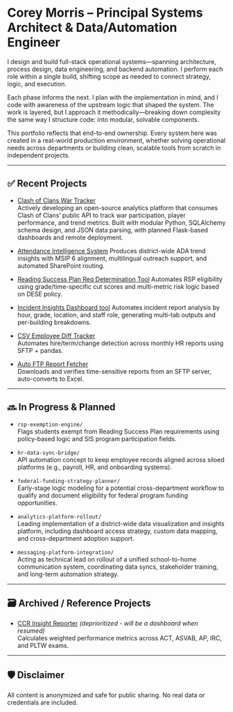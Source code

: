 # Corey Morris – Principal Systems Architect & Data/Automation Engineer

I design and build full-stack operational systems—spanning architecture, process design, data engineering, and backend automation. I perform each role within a single build, shifting scope as needed to connect strategy, logic, and execution.

Each phase informs the next. I plan with the implementation in mind, and I code with awareness of the upstream logic that shaped the system. The work is layered, but I approach it methodically—breaking down complexity the same way I structure code: into modular, solvable components.

This portfolio reflects that end-to-end ownership. Every system here was created in a real-world production environment, whether solving operational needs across departments or building clean, scalable tools from scratch in independent projects.

---

## ✅ Recent Projects
- [Clash of Clans War Tracker](https://github.com/coreym7/clash-api-war-tracker)  
  Actively developing an open-source analytics platform that consumes Clash of Clans’ public API to track war participation, player performance, and trend metrics. Built with modular Python, SQLAlchemy schema design, and JSON data parsing, with planned Flask-based dashboards and remote deployment.


- [Attendance Intelligence System](https://github.com/coreym7/attendance-intelligence-system)
  Produces district-wide ADA trend insights with MSIP 6 alignment, multilingual outreach support, and automated SharePoint routing.

- [Reading Success Plan Req Determination Tool](https://github.com/coreym7/rsp-determination-tool)
  Automates RSP eligibility using grade/time-specific cut scores and multi-metric risk logic based on DESE policy.

- [Incident Insights Dashboard tool](https://github.com/coreym7/incident-insights-orchestrator)
  Automates incident report analysis by hour, grade, location, and staff role, generating multi-tab outputs and per-building breakdowns.

- [CSV Employee Diff Tracker](https://github.com/coreym7/CSV-Comparator)  
  Automates hire/term/change detection across monthly HR reports using SFTP + pandas.

- [Auto FTP Report Fetcher](https://github.com/coreym7/Auto-FTP-Report)  
  Downloads and verifies time-sensitive reports from an SFTP server, auto-converts to Excel.

---

## 🔜  In Progress & Planned

- `rsp-exemption-engine/`  
  Flags students exempt from Reading Success Plan requirements using policy-based logic and SIS program participation fields.
  
- `hr-data-sync-bridge/`  
  API automation concept to keep employee records aligned across siloed platforms (e.g., payroll, HR, and onboarding systems).
  
- `federal-funding-strategy-planner/`  
  Early-stage logic modeling for a potential cross-department workflow to qualify and document eligibility for federal program funding opportunities.
  
- `analytics-platform-rollout/`  
  Leading implementation of a district-wide data visualization and insights platform, including dashboard access strategy, custom data mapping, and cross-department adoption support.
  
- `messaging-platform-integration/`  
  Acting as technical lead on rollout of a unified school-to-home communication system, coordinating data syncs, stakeholder training, and long-term automation strategy.

---
## 🗃️ Archived / Reference Projects

- [CCR Insight Reporter](https://github.com/coreym7/CSV-Comparator) *(deprioritized - will be a dashboard when resumed)*  
  Calculates weighted performance metrics across ACT, ASVAB, AP, IRC, and PLTW exams.

---

## 🛡️ Disclaimer

All content is anonymized and safe for public sharing. No real data or credentials are included.

